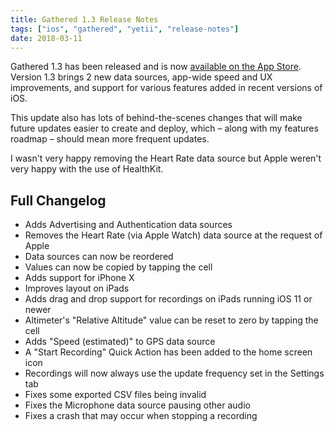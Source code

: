 ```yaml
---
title: Gathered 1.3 Release Notes
tags: ["ios", "gathered", "yetii", "release-notes"]
date: 2018-03-11
---
```


Gathered 1.3 has been released and is now [available on the App Store](https://itunes.apple.com/us/app/apple-store/id929726748?mt=8 "Gathered's App Store Page"). Version 1.3 brings 2 new data sources, app-wide speed and UX improvements, and support for various features added in recent versions of iOS.

This update also has lots of behind-the-scenes changes that will make future updates easier to create and deploy, which – along with my features roadmap – should mean more frequent updates.

I wasn't very happy removing the Heart Rate data source but Apple weren't very happy with the use of HealthKit.

<!-- more -->

## Full Changelog

- Adds Advertising and Authentication data sources
- Removes the Heart Rate (via Apple Watch) data source at the request of Apple
- Data sources can now be reordered
- Values can now be copied by tapping the cell
- Adds support for iPhone X
- Improves layout on iPads
- Adds drag and drop support for recordings on iPads running iOS 11 or newer
- Altimeter's "Relative Altitude" value can be reset to zero by tapping the cell
- Adds "Speed (estimated)" to GPS data source
- A "Start Recording" Quick Action has been added to the home screen icon
- Recordings will now always use the update frequency set in the Settings tab
- Fixes some exported CSV files being invalid
- Fixes the Microphone data source pausing other audio
- Fixes a crash that may occur when stopping a recording
